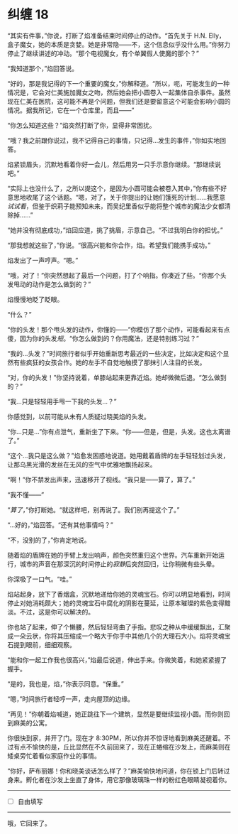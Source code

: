 # 纠缠 18

“其实有件事，”你说，打断了焰准备结束时间停止的动作。“首先关于 H.N. Elly，盒子魔女，她的本质是贪婪。她是非常隐——不，这个信息似乎没什么用。”你努力停止了继续讲述的冲动。“那个电视魔女，有个单翼假人使魔的那个？”

“我知道那个，”焰回答说。

“好的，那是我记得的下一个重要的魔女，”你解释道。“所以，呃，可能发生的一种情况是，它会对仁美施加魔女之吻，然后她会把小圆卷入一起集体自杀事件。虽然现在仁美在医院，这可能不再是个问题，但我们还是要留意这个可能会影响小圆的情况。据我所记，它在一个仓库里，而且——”

“你怎么知道这些？”焰突然打断了你，显得非常困扰。

“哦？我之前跟你说过，我不记得自己的事情，只记得...发生的事件，”你如实地回答。

焰紧锁眉头，沉默地看着你好一会儿，然后用另一只手示意你继续。“那继续说吧。”

“实际上也没什么了，之所以提这个，是因为小圆可能会被卷入其中，”你有些不好意思地收尾了这个话题。“嗯，对了，关于你提出的让她们饿死的计划……我愿意*试试看*，但鉴于织莉子能预知未来，而吴纪里香似乎能将整个城市的魔法少女都清除掉……”

“她并没有彻底成功，”焰回应道，挑了挑眉，示意自己。“不过我明白你的担忧。”

“那我想就这些了，”你说。“很高兴能和你合作，焰。希望我们能携手成功。”

焰发出了一声哼声。“嗯。”

“哦，对了！”你突然想起了最后一个问题，打了个响指。你凑近了些。“你那个头发甩动的动作是怎么做到的？”

焰慢慢地眨了眨眼。

“什么？”

“你的头发！那个甩头发的动作，你懂的——”你模仿了那个动作，可能看起来有点傻，因为你的头发*短*。“你怎么做到的？你用魔法，还是特别练习过？”

“我的...头发？”时间旅行者似乎开始重新思考最近的一些决定，比如决定和这个显然有些疯狂的女孩合作。她的左手不自觉地触摸了那抹引人注目的长发。

“对，你的头发！”你坚持说着，单膝站起来更靠近焰。她却微微后退。“怎么做到的？”

“我...只是轻轻用手甩一下我的头发...？”

你感觉到，以前可能从未有人质疑过晓美焰的头发。

“你...只是...”你有点泄气，重新坐了下来。“你——但是，但是，头发。这也太离谱了。”

“这个...我只是这么做？”焰愈发困惑地说道。她用戴着盾牌的左手轻轻划过头发，让那乌黑光滑的发丝在无风的空气中优雅地飘扬起来。

“啊！”你不禁发出声来，迅速移开了视线。“我只是——算了，算了。”

“我不懂——”

“*算了*，”你打断她。“就这样吧，别再说了。我们别再提这个了。”

“...好的，”焰回答。“还有其他事情吗？”

“不，没别的了，”你肯定地说。

随着焰的盾牌在她的手臂上发出响声，颜色突然重归这个世界。汽车重新开始运行，城市的声音在那深沉的时间停止的*寂静*后突然回归，让你稍微有些头晕。

你深吸了一口气。“哇。”

焰站起身，放下了香烟盒，沉默地递给你她的灵魂宝石。你可以明显地看到，时间停止对她消耗颇大；她的灵魂宝石中腐化的阴影在蔓延，让原本璀璨的紫色变得黯淡。不过，这是你可以解决的。

你也站了起来，伸了个懒腰，然后轻轻弯曲了手指。悲叹之种从中缓缓飘出，汇聚成一朵云状，你将其压缩成一个略大于你手中其他几个的大理石大小。焰将灵魂宝石提到眼前，细细观察。

“能和你一起工作我也很高兴，”焰最后说道，伸出手来。你微笑着，和她紧紧握了握手。

“是的，我也是，焰，”你表示同意。“保重。”

“嗯，”时间旅行者轻哼一声，走向屋顶的边缘。

“再见！”你朝着焰喊道，她正跳往下一个建筑，显然是要继续监视小圆。而你则回到麻美的公寓。

你很快到家，并开了门。现在才 8:30PM，所以你并不惊讶地看到麻美还醒着。不过有点不愉快的是，丘比显然在不久前回来了，现在正蜷缩在沙发上，而麻美则在矮桌旁忙着看似家庭作业的事情。

“你好，萨布丽娜！你和晓美谈话怎么样了？”麻美愉快地问道，你在锁上门后转过身来。孵化者在沙发上坐直了身体，用它那像玻璃珠一样的粉红色眼睛凝视着你。

---

- [ ] 自由填写

---

哦，它回来了。
